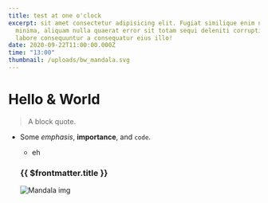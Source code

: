 ```yaml
---
title: test at one o'clock
excerpt: sit amet consectetur adipisicing elit. Fugiat similique enim nemo
  minima, aliquam nulla quaerat error sit totam sequi deleniti corrupti nam quae
  labore consequuntur a consequatur eius illo!
date: 2020-09-22T11:00:00.000Z
time: "13:00"
thumbnail: /uploads/bw_mandala.svg
---
```


# Hello & World

> A block quote.

- Some _emphasis_, **importance**, and `code`.

  - eh

  ### {{ $frontmatter.title }}

  ![Mandala img](/uploads/bw_mandala.svg "Mandala")
